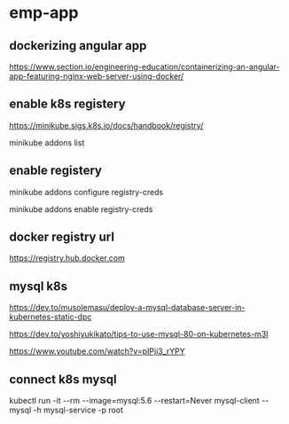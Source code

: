 # emp-app

## dockerizing angular app
https://www.section.io/engineering-education/containerizing-an-angular-app-featuring-nginx-web-server-using-docker/

## enable k8s registery
https://minikube.sigs.k8s.io/docs/handbook/registry/

minikube addons list



## enable registery
minikube addons configure registry-creds

minikube addons enable registry-creds

##  docker registry url
https://registry.hub.docker.com

## mysql k8s
https://dev.to/musolemasu/deploy-a-mysql-database-server-in-kubernetes-static-dpc

https://dev.to/yoshiyukikato/tips-to-use-mysql-80-on-kubernetes-m3l

https://www.youtube.com/watch?v=pIPji3_rYPY

## connect k8s mysql
kubectl run -it --rm --image=mysql:5.6 --restart=Never mysql-client -- mysql -h mysql-service -p root
